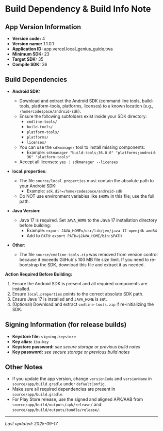 # Build Dependency & Build Info Note

## App Version Information
- **Version code:** 4
- **Version name:** 1.1.0.1
- **Application ID:** app.vercel.local_genius_guide.twa
- **Minimum SDK:** 23
- **Target SDK:** 35
- **Compile SDK:** 36


## Build Dependencies
- **Android SDK:**
	- Download and extract the Android SDK (command line tools, build-tools, platform-tools, platforms, licenses) to a known location (e.g., `/home/codespace/android-sdk`).
	- Ensure the following subfolders exist inside your SDK directory:
		- `cmdline-tools/`
		- `build-tools/`
		- `platform-tools/`
		- `platforms/`
		- `licenses/`
	- You can use the `sdkmanager` tool to install missing components:
		- Example: `sdkmanager "build-tools;36.0.0" "platforms;android-36" "platform-tools"`
	- Accept all licenses: `yes | sdkmanager --licenses`

- **local.properties:**
	- The file `source/local.properties` must contain the absolute path to your Android SDK:
		- Example: `sdk.dir=/home/codespace/android-sdk`
	- Do NOT use environment variables like `$HOME` in this file; use the full path.

- **Java Version:**
	- Java 17 is required. Set `JAVA_HOME` to the Java 17 installation directory before building:
		- Example: `export JAVA_HOME=/usr/lib/jvm/java-17-openjdk-amd64`
		- Add to `PATH`: `export PATH=$JAVA_HOME/bin:$PATH`

- **Other:**
	- The file `source/cmdline-tools.zip` was removed from version control because it exceeds GitHub's 100 MB file size limit. If you need to re-bootstrap the SDK, download this file and extract it as needed.

**Action Required Before Building:**
1. Ensure the Android SDK is present and all required components are installed.
2. Ensure `local.properties` points to the correct absolute SDK path.
3. Ensure Java 17 is installed and `JAVA_HOME` is set.
4. (Optional) Download and extract `cmdline-tools.zip` if re-initializing the SDK.

## Signing Information (for release builds)
- **Keystore file:** `signing.keystore`
- **Key alias:** `ibu-key`
- **Keystore password:** _see secure storage or previous build notes_
- **Key password:** _see secure storage or previous build notes_

## Other Notes
- If you update the app version, change `versionCode` and `versionName` in `source/app/build.gradle` under `defaultConfig`.
- Make sure all required dependencies are present in `source/app/build.gradle`.
- For Play Store release, use the signed and aligned APK/AAB from `source/app/build/outputs/apk/release/` and `source/app/build/outputs/bundle/release/`.

---

_Last updated: 2025-09-17_
